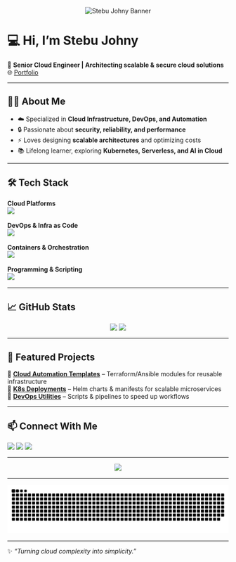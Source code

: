 <!-- Custom Banner -->
<p align="center">
  <img src="./stebujohny-banner.png" alt="Stebu Johny Banner" />
</p>

# 💻 Hi, I’m Stebu Johny  

🚀 **Senior Cloud Engineer | Architecting scalable & secure cloud solutions**  
🌐 [Portfolio](https://stebujohny.vercel.app)  

---

## 🧑‍💻 About Me  
- ☁️ Specialized in **Cloud Infrastructure, DevOps, and Automation**  
- 🔒 Passionate about **security, reliability, and performance**  
- ⚡ Loves designing **scalable architectures** and optimizing costs  
- 📚 Lifelong learner, exploring **Kubernetes, Serverless, and AI in Cloud**  

---

## 🛠️ Tech Stack  
**Cloud Platforms**  
<img src="https://skillicons.dev/icons?i=aws,azure,gcp" />  

**DevOps & Infra as Code**  
<img src="https://skillicons.dev/icons?i=terraform,ansible,githubactions" />  

**Containers & Orchestration**  
<img src="https://skillicons.dev/icons?i=docker,kubernetes" />  

**Programming & Scripting**  
<img src="https://skillicons.dev/icons?i=python,bash,powershell" />  

---

## 📈 GitHub Stats  

<p align="center">
  <img src="https://github-readme-stats.vercel.app/api?username=stebujohny&show_icons=true&theme=tokyonight" height="180"/>
  <img src="https://github-readme-stats.vercel.app/api/top-langs/?username=stebujohny&layout=compact&theme=tokyonight" height="180"/>
</p>

---

## 🌟 Featured Projects  
🔹 [**Cloud Automation Templates**](#) – Terraform/Ansible modules for reusable infrastructure  
🔹 [**K8s Deployments**](#) – Helm charts & manifests for scalable microservices  
🔹 [**DevOps Utilities**](#) – Scripts & pipelines to speed up workflows  

---

## 📫 Connect With Me  
<p>
  <a href="https://stebujohny.vercel.app"><img src="https://img.shields.io/badge/Portfolio-0f2027?style=for-the-badge&logo=vercel&logoColor=white" /></a>
  <a href="https://linkedin.com/in/stebujohny"><img src="https://img.shields.io/badge/LinkedIn-2c5364?style=for-the-badge&logo=linkedin&logoColor=white" /></a>
  <a href="https://twitter.com/stebujohny"><img src="https://img.shields.io/badge/Twitter-0f2027?style=for-the-badge&logo=twitter&logoColor=white" /></a>
</p>

---

<p align="center">
  <img src="https://github-readme-streak-stats.herokuapp.com/?user=stebujohny&theme=tokyonight" />
</p>

---

<p align="center">
  <img src="https://github.com/Platane/snk/raw/output/github-contribution-grid-snake.svg" alt="snake animation" />
</p>

---

✨ *“Turning cloud complexity into simplicity.”*  
